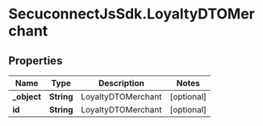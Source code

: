 # SecuconnectJsSdk.LoyaltyDTOMerchant

## Properties
Name | Type | Description | Notes
------------ | ------------- | ------------- | -------------
**_object** | **String** | LoyaltyDTOMerchant | [optional] 
**id** | **String** | LoyaltyDTOMerchant | [optional] 


